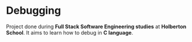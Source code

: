 # Debugging

Project done during **Full Stack Software Engineering studies** at **Holberton School**. It aims to learn how to debug in **C language**.